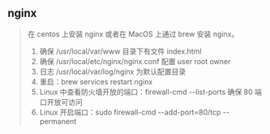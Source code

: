 ## nginx

> 在 centos 上安装 nginx 或者在 MacOS 上通过 brew 安装 nginx。
>
> 1. 确保 /usr/local/var/www 目录下有文件 index.html
> 2. 确保 /usr/local/etc/nginx/nginx.conf 配置 user root owner
> 3. 日志 /usr/local/var/log/nginx 为默认配置目录
> 4. 重启：brew services restart nginx
> 5. Linux 中查看防火墙开放的端口：firewall-cmd --list-ports 确保 80 端口开放可访问
> 6. Linux 开启端口：sudo firewall-cmd --add-port=80/tcp --permanent

